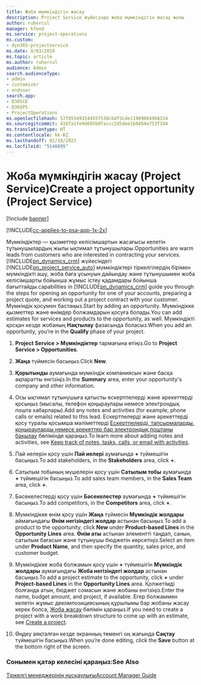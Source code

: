 ```yaml
---
title: Жоба мүмкіндігін жасау
description: Project Service жүйесінде жоба мүмкіндігін жасау жолы
author: ruhercul
manager: kfend
ms.service: project-operations
ms.custom:
- dyn365-projectservice
ms.date: 8/03/2018
ms.topic: article
ms.author: ruhercul
audience: Admin
search.audienceType:
- admin
- customizer
- enduser
search.app:
- D365CE
- D365PS
- ProjectOperations
ms.openlocfilehash: 57f85549154455f538cbdf3cde11989064968334
ms.sourcegitcommit: 418fa1fe9d605b8faccc2d5dee1b04b4e753f194
ms.translationtype: HT
ms.contentlocale: kk-KZ
ms.lasthandoff: 02/10/2021
ms.locfileid: "5146895"
---
```

# <a name="create-a-project-opportunity-project-service"></a><span data-ttu-id="45ab1-103">Жоба мүмкіндігін жасау (Project Service)</span><span class="sxs-lookup"><span data-stu-id="45ab1-103">Create a project opportunity (Project Service)</span></span>

[!include [banner](../includes/psa-now-project-operations.md)]

[!INCLUDE[cc-applies-to-psa-app-1x-2x](../includes/cc-applies-to-psa-app-1x-2x.md)]

<span data-ttu-id="45ab1-104">Мүмкіндіктер — қызметтер келісімшартын жасағысы келетін тұтынушылардың жылы ықтимал тұтынушылары.</span><span class="sxs-lookup"><span data-stu-id="45ab1-104">Opportunities are warm leads from customers who are interested in contracting your services.</span></span> [!INCLUDE[pn_dynamics_crm](../includes/pn-dynamics-crm.md)] <span data-ttu-id="45ab1-105">жүйесіндегі [!INCLUDE[pn_project_service_auto](../includes/pn-project-service-auto.md)] мүмкіндіктері тіркелгілердің бірімен мүмкіндікті ашу, жоба баға ұсынуын дайындау және тұтынушымен жоба келісімшарты бойынша жұмыс істеу қадамдары бойынша бағыттайды.</span><span class="sxs-lookup"><span data-stu-id="45ab1-105">capabilities in [!INCLUDE[pn_dynamics_crm](../includes/pn-dynamics-crm.md)] guide you through the steps for opening an opportunity for one of your accounts, preparing a project quote, and working out a project contract with your customer.</span></span> <span data-ttu-id="45ab1-106">Мүмкіндік қосумен бастаңыз.</span><span class="sxs-lookup"><span data-stu-id="45ab1-106">Start by adding an opportunity.</span></span> <span data-ttu-id="45ab1-107">Мүмкіндікке қызметтер және өнімдер болжамдарын қосуға болады.</span><span class="sxs-lookup"><span data-stu-id="45ab1-107">You can add estimates for services and products to the opportunity, as well.</span></span> <span data-ttu-id="45ab1-108">Мүмкіндікті қосқан кезде жобаның **Нақтылау** фазасында боласыз.</span><span class="sxs-lookup"><span data-stu-id="45ab1-108">When you add an opportunity, you’re in the **Qualify** phase of your project.</span></span>  
  
1.  <span data-ttu-id="45ab1-109">**Project Service > Мүмкіндіктер** тармағына өтіңіз.</span><span class="sxs-lookup"><span data-stu-id="45ab1-109">Go to **Project Service > Opportunities**.</span></span>  
  
2.  <span data-ttu-id="45ab1-110">**Жаңа** түймесін басыңыз.</span><span class="sxs-lookup"><span data-stu-id="45ab1-110">Click **New**.</span></span>  
  
3.  <span data-ttu-id="45ab1-111">**Қорытынды** аумағында мүмкіндік компаниясын және басқа ақпаратты енгізіңіз.</span><span class="sxs-lookup"><span data-stu-id="45ab1-111">In the **Summary** area, enter your opportunity's company and other information.</span></span>  
  
4.  <span data-ttu-id="45ab1-112">Осы ықтимал тұтынушыға қатысты ескертпелерді және әрекеттерді қосыңыз (мысалы, телефон қоңыраулары немесе электрондық пошта хабарлары).</span><span class="sxs-lookup"><span data-stu-id="45ab1-112">Add any notes and activities (for example, phone calls or emails) related to this lead.</span></span> <span data-ttu-id="45ab1-113">Ескертпелерді және әрекеттерді қосу туралы қосымша мәліметтерді [Ескертпелерді, тапсырмаларды, қоңырауларды немесе әрекеттер бар электрондық поштаны бақылау](https://docs.microsoft.com/dynamics365/customerengagement/on-premises/basics/work-with-activities) бөлімінде қараңыз.</span><span class="sxs-lookup"><span data-stu-id="45ab1-113">To learn more about adding notes and activities, see [Keep track of notes, tasks, calls, or email with activities](https://docs.microsoft.com/dynamics365/customerengagement/on-premises/basics/work-with-activities).</span></span>  
  
5.  <span data-ttu-id="45ab1-114">Пай иелерін қосу үшін **Пай иелері** аумағында **+** түймешігін басыңыз.</span><span class="sxs-lookup"><span data-stu-id="45ab1-114">To add stakeholders, in the **Stakeholders** area, click **+**.</span></span>  
  
6.  <span data-ttu-id="45ab1-115">Сатылым тобының мүшелерін қосу үшін **Сатылым тобы** аумағында **+** түймешігін басыңыз.</span><span class="sxs-lookup"><span data-stu-id="45ab1-115">To add sales team members, in the **Sales Team** area, click **+**.</span></span>  
  
7.  <span data-ttu-id="45ab1-116">Бәсекелестерді қосу үшін **Бәсекелестер** аумағында **+** түймешігін басыңыз.</span><span class="sxs-lookup"><span data-stu-id="45ab1-116">To add competitors, in the **Competitors** area, click **+**.</span></span>  
  
8.  <span data-ttu-id="45ab1-117">Мүмкіндікке өнім қосу үшін **Жаңа** түймесін **Мүмкіндік жолдары** аймағындағы **Өнім негізіндегі жолдар** астынан басыңыз.</span><span class="sxs-lookup"><span data-stu-id="45ab1-117">To add a product to the opportunity, click **New** under **Product-based Lines** in the **Opportunity Lines** area.</span></span> <span data-ttu-id="45ab1-118">**Өнім аты** астынан элементті таңдап, санын, сатылым бағасын және тұтынушы бюджетін көрсетіңіз.</span><span class="sxs-lookup"><span data-stu-id="45ab1-118">Select an item under **Product Name**, and then specify the quantity, sales price, and customer budget.</span></span>  
  
9. <span data-ttu-id="45ab1-119">Мүмкіндікке жоба болжамын қосу үшін **+** түймешігін **Мүмкіндік жолдары** аумағындағы **Жоба негізіндегі жолдар** астынан басыңыз.</span><span class="sxs-lookup"><span data-stu-id="45ab1-119">To add a project estimate to the opportunity, click **+** under **Project-based Lines** in the **Opportunity Lines** area.</span></span> <span data-ttu-id="45ab1-120">Қолжетімді болғанда атын, бюджет сомасын және жобаны енгізіңіз.</span><span class="sxs-lookup"><span data-stu-id="45ab1-120">Enter the name, budget amount, and project, if available.</span></span> <span data-ttu-id="45ab1-121">Егер болжаммен келетін жұмыс декомпозициясының құрылымы бар жобаны жасау керек болса,  [Жоба жасау](../psa/create-project.md) бөлімін қараңыз.</span><span class="sxs-lookup"><span data-stu-id="45ab1-121">If you need to create a project with a work breakdown structure to come up with an estimate, see [Create a project](../psa/create-project.md).</span></span>  
  
10. <span data-ttu-id="45ab1-122">Өңдеу аяқталған кезде экранның төменгі оң жағында **Сақтау** түймешігін басыңыз.</span><span class="sxs-lookup"><span data-stu-id="45ab1-122">When you’re done editing, click the **Save** button at the bottom right of the screen.</span></span>  
  
### <a name="see-also"></a><span data-ttu-id="45ab1-123">Сонымен қатар келесіні қараңыз:</span><span class="sxs-lookup"><span data-stu-id="45ab1-123">See Also</span></span>  
 [<span data-ttu-id="45ab1-124">Тіркелгі менеджерінің нұсқаулығы</span><span class="sxs-lookup"><span data-stu-id="45ab1-124">Account Manager Guide</span></span>](../psa/account-manager-guide.md)

